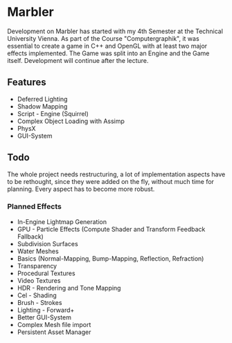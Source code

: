 # Marbler
Development on Marbler has started with my 4th Semester at the Technical University Vienna. As part of the Course "Computergraphik", it 
was essential to create a game in C++ and OpenGL with at least two major effects implemented. The Game was split into an Engine and the Game itself. Development will continue after the lecture.

## Features
* Deferred Lighting
* Shadow Mapping
* Script - Engine (Squirrel)
* Complex Object Loading with Assimp
* PhysX
* GUI-System

## Todo
The whole project needs restructuring, a lot of implementation aspects have to be rethought, since they were added on the fly, without much time for planning. Every aspect has to become more robust.

### Planned Effects
* In-Engine Lightmap Generation
* GPU - Particle Effects (Compute Shader and Transform Feedback Fallback)
* Subdivision Surfaces
* Water Meshes
* Basics (Normal-Mapping, Bump-Mapping, Reflection, Refraction)
* Transparency
* Procedural Textures
* Video Textures
* HDR - Rendering and Tone Mapping
* Cel - Shading
* Brush - Strokes
* Lighting - Forward+
* Better GUI-System
* Complex Mesh file import
* Persistent Asset Manager
